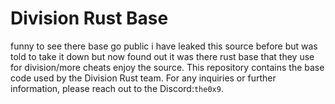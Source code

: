 # Division Rust Base
funny to see there base go public i have leaked this source before but was told to take it down but now found out it was there rust base that they use for division/more cheats enjoy the source.
This repository contains the base code used by the Division Rust team.
For any inquiries or further information, please reach out to the Discord:`the0x9`.
